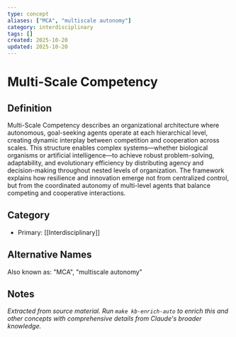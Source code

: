 ```yaml
---
type: concept
aliases: ["MCA", "multiscale autonomy"]
category: interdisciplinary
tags: []
created: 2025-10-20
updated: 2025-10-20
---
```


# Multi-Scale Competency

## Definition

Multi-Scale Competency describes an organizational architecture where autonomous, goal-seeking agents operate at each hierarchical level, creating dynamic interplay between competition and cooperation across scales. This structure enables complex systems—whether biological organisms or artificial intelligence—to achieve robust problem-solving, adaptability, and evolutionary efficiency by distributing agency and decision-making throughout nested levels of organization. The framework explains how resilience and innovation emerge not from centralized control, but from the coordinated autonomy of multi-level agents that balance competing and cooperative interactions.

## Category

- Primary: [[Interdisciplinary]]

## Alternative Names

Also known as: "MCA", "multiscale autonomy"

## Notes

*Extracted from source material. Run `make kb-enrich-auto` to enrich this and other concepts with comprehensive details from Claude's broader knowledge.*
